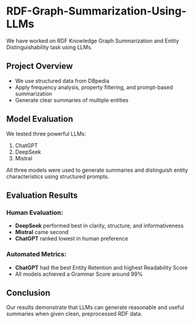 # RDF-Graph-Summarization-Using-LLMs

We have worked on RDF Knowledge Graph Summarization and Entity Distinguishability task using LLMs.

## Project Overview
- We use structured data from DBpedia
- Apply frequency analysis, property filtering, and prompt-based summarization
- Generate clear summaries of multiple entities

## Model Evaluation
We tested three powerful LLMs:
1. ChatGPT
2. DeepSeek
3. Mistral

All three models were used to generate summaries and distinguish entity characteristics using structured prompts.

## Evaluation Results

### Human Evaluation:
- **DeepSeek** performed best in clarity, structure, and informativeness
- **Mistral** came second
- **ChatGPT** ranked lowest in human preference

### Automated Metrics:
- **ChatGPT** had the best Entity Retention and highest Readability Score
- All models achieved a Grammar Score around 99%

## Conclusion
Our results demonstrate that LLMs can generate reasonable and useful summaries when given clean, preprocessed RDF data.
